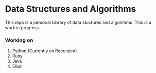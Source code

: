 # Data Structures and Algorithms
This repo is a personal Library of data stuctures and algorithms. This is a work in progress.

### Working on

1. Python (Currently on Recursion)
2. Ruby
3. Java
4. Elixir
